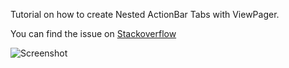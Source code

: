 Tutorial on how to create Nested ActionBar Tabs with ViewPager. 

You can find the issue on [Stackoverflow](http://stackoverflow.com/questions/40262232/nested-action-bar-tabswith-viewpager)

![Screenshot](https://i.stack.imgur.com/GVeib.png)

